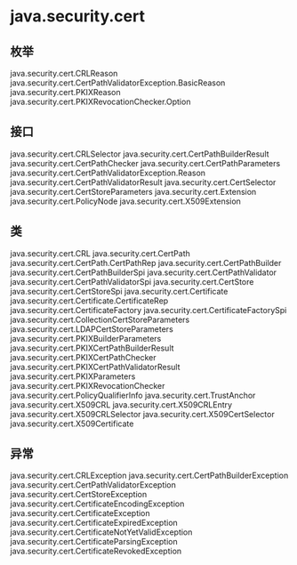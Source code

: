 # java.security.cert

## 枚举

java.security.cert.CRLReason
java.security.cert.CertPathValidatorException.BasicReason
java.security.cert.PKIXReason
java.security.cert.PKIXRevocationChecker.Option

## 接口

java.security.cert.CRLSelector
java.security.cert.CertPathBuilderResult
java.security.cert.CertPathChecker
java.security.cert.CertPathParameters
java.security.cert.CertPathValidatorException.Reason
java.security.cert.CertPathValidatorResult
java.security.cert.CertSelector
java.security.cert.CertStoreParameters
java.security.cert.Extension
java.security.cert.PolicyNode
java.security.cert.X509Extension

## 类

java.security.cert.CRL
java.security.cert.CertPath
java.security.cert.CertPath.CertPathRep
java.security.cert.CertPathBuilder
java.security.cert.CertPathBuilderSpi
java.security.cert.CertPathValidator
java.security.cert.CertPathValidatorSpi
java.security.cert.CertStore
java.security.cert.CertStoreSpi
java.security.cert.Certificate
java.security.cert.Certificate.CertificateRep
java.security.cert.CertificateFactory
java.security.cert.CertificateFactorySpi
java.security.cert.CollectionCertStoreParameters
java.security.cert.LDAPCertStoreParameters
java.security.cert.PKIXBuilderParameters
java.security.cert.PKIXCertPathBuilderResult
java.security.cert.PKIXCertPathChecker
java.security.cert.PKIXCertPathValidatorResult
java.security.cert.PKIXParameters
java.security.cert.PKIXRevocationChecker
java.security.cert.PolicyQualifierInfo
java.security.cert.TrustAnchor
java.security.cert.X509CRL
java.security.cert.X509CRLEntry
java.security.cert.X509CRLSelector
java.security.cert.X509CertSelector
java.security.cert.X509Certificate

## 异常

java.security.cert.CRLException
java.security.cert.CertPathBuilderException
java.security.cert.CertPathValidatorException
java.security.cert.CertStoreException
java.security.cert.CertificateEncodingException
java.security.cert.CertificateException
java.security.cert.CertificateExpiredException
java.security.cert.CertificateNotYetValidException
java.security.cert.CertificateParsingException
java.security.cert.CertificateRevokedException




